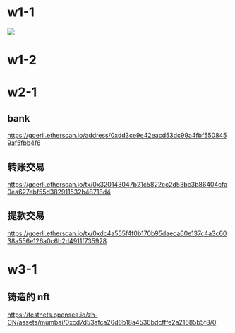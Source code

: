 # w1-1

![](/images/w1-1/screenshot-20230308-155814)

# w1-2

# w2-1

## bank

https://goerli.etherscan.io/address/0xdd3ce9e42eacd53dc99a4fbf5508459af5fbb4f6

## 转账交易

https://goerli.etherscan.io/tx/0x320143047b21c5822cc2d53bc3b86404cfa0ea627ebf55d382911532b48718d4

## 提款交易

https://goerli.etherscan.io/tx/0xdc4a555f4f0b170b95daeca60e137c4a3c6038a556e126a0c6b2d4911f735928

# w3-1

## 铸造的 nft

https://testnets.opensea.io/zh-CN/assets/mumbai/0xcd7d53afca20d6b18a4536bdcfffe2a21685b5f8/0

